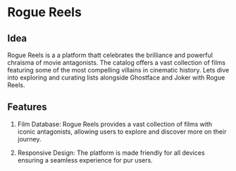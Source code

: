 # Rogue Reels

## Idea
Rogue Reels is a a platform thatt celebrates the brilliance and powerful chraisma of movie antagonists. The catalog offers a vast collection of films featuring some of the most compelling villains in cinematic history. Lets dive into exploring and curating lists alongside Ghostface and Joker with Rogue Reels.

## Features

1. Film Database: Rogue Reels provides a vast collection of films with iconic antagonists, allowing users to explore and discover more on their journey.

1. Responsive Design: The platform is made friendly for all devices ensuring a seamless experience for pur users.